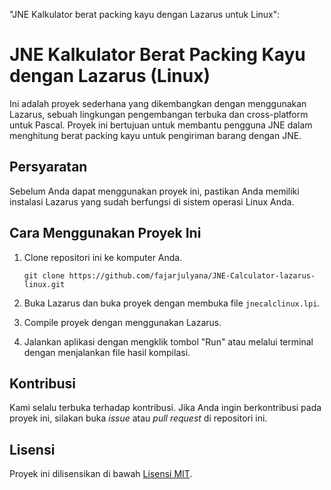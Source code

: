 "JNE Kalkulator berat packing kayu dengan Lazarus untuk Linux":


# JNE Kalkulator Berat Packing Kayu dengan Lazarus (Linux)

Ini adalah proyek sederhana yang dikembangkan dengan menggunakan Lazarus, sebuah lingkungan pengembangan terbuka dan cross-platform untuk Pascal. Proyek ini bertujuan untuk membantu pengguna JNE dalam menghitung berat packing kayu untuk pengiriman barang dengan JNE.

## Persyaratan

Sebelum Anda dapat menggunakan proyek ini, pastikan Anda memiliki instalasi Lazarus yang sudah berfungsi di sistem operasi Linux Anda.

## Cara Menggunakan Proyek Ini

1. Clone repositori ini ke komputer Anda.
   ```shell
   git clone https://github.com/fajarjulyana/JNE-Calculator-lazarus-linux.git
   ```

2. Buka Lazarus dan buka proyek dengan membuka file `jnecalclinux.lpi`.

3. Compile proyek dengan menggunakan Lazarus.

4. Jalankan aplikasi dengan mengklik tombol "Run" atau melalui terminal dengan menjalankan file hasil kompilasi.

## Kontribusi

Kami selalu terbuka terhadap kontribusi. Jika Anda ingin berkontribusi pada proyek ini, silakan buka *issue* atau *pull request* di repositori ini.

## Lisensi

Proyek ini dilisensikan di bawah [Lisensi MIT](LICENSE).
